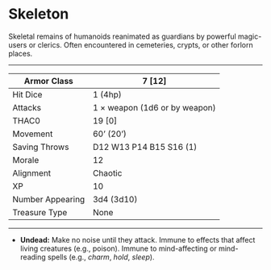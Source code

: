 # Skeleton

Skeletal remains of humanoids reanimated as guardians by powerful magic-users or clerics. Often encountered in cemeteries, crypts, or other forlorn places.

------

| Armor Class     | 7 [12]                        |
| ---------------- | ----------------------------- |
| Hit Dice         | 1 (4hp)                       |
| Attacks          | 1 × weapon (1d6 or by weapon) |
| THAC0            | 19 [0]                        |
| Movement         | 60’ (20’)                     |
| Saving Throws    | D12 W13 P14 B15 S16 (1)       |
| Morale           | 12                            |
| Alignment        | Chaotic                       |
| XP               | 10                            |
| Number Appearing | 3d4 (3d10)                    |
| Treasure Type    | None                          |

------

- **Undead:** Make no noise until they attack. Immune to effects that affect living creatures (e.g., poison). Immune to mind-affecting or mind-reading spells (e.g., *charm*, *hold*, *sleep*).